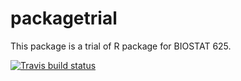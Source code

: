 # packagetrial



This package is a trial of R package for BIOSTAT 625.

<!-- badges: start -->
  [![Travis build status](https://travis-ci.org/skybullbobby/packagetrial.svg?branch=master)](https://travis-ci.org/skybullbobby/packagetrial)
  <!-- badges: end -->
